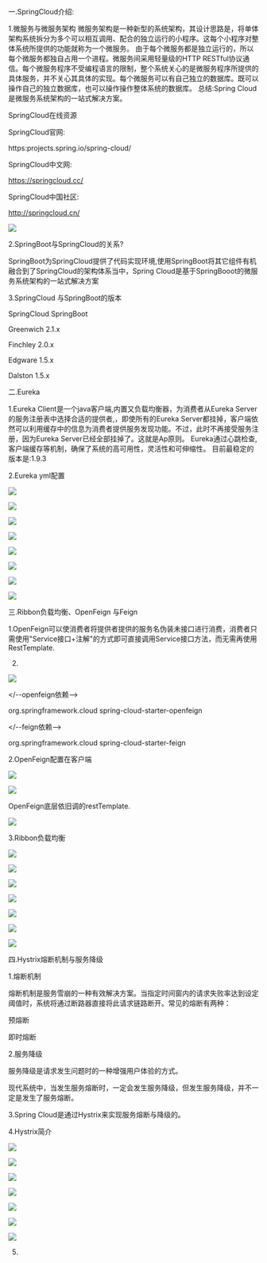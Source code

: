 一.SpringCloud介绍:

1.微服务与微服务架构
微服务架构是一种新型的系统架构，其设计思路是，将单体架构系统拆分为多个可以相互调用、配合的独立运行的小程序。这每个小程序对整体系统所提供的功能就称为一个微服务。
由于每个微服务都是独立运行的，所以每个微服务都独自占用一个进程。微服务间采用轻量级的HTTP RESTful协议通信。每个微服务程序不受编程语言的限制，整个系统关心的是微服务程序所提供的具体服务，并不关心其具体的实现。每个微服务可以有自己独立的数据库。既可以操作自己的独立数据库，也可以操作操作整体系统的数据库。
总结:Spring Cloud是微服务系统架构的一站式解决方案。

SpringCloud在线资源

SpringCloud官网:

https:projects.spring.io/spring-cloud/

SpringCloud中文网:

https://springcloud.cc/

SpringCloud中国社区:

http://springcloud.cn/


![](https://i.imgur.com/nX9bUlt.png)

2.SpringBoot与SpringCloud的关系?

SpringBoot为SpringCloud提供了代码实现环境,使用SpringBoot将其它组件有机融合到了SpringCloud的架构体系当中，Spring Cloud是基于SpringBooot的微服务系统架构的一站式解决方案

3.SpringCloud 与SpringBoot的版本

SpringCloud                   SpringBoot

Greenwich                      2.1.x

Finchley                       2.0.x

Edgware                        1.5.x

Dalston                        1.5.x

二.Eureka

1.Eureka Client是一个java客户端,内置又负载均衡器，为消费者从Eureka Server的服务注册表中选择合适的提供者,，即使所有的Eureka  Server都挂掉，客户端依然可以利用缓存中的信息为消费者提供服务发现功能。不过，此时不再接受服务注册，因为Eureka Server已经全部挂掉了。这就是Ap原则。
Eureka通过心跳检查,客户端缓存等机制，确保了系统的高可用性，灵活性和可伸缩性。
目前最稳定的版本是:1.9.3

2.Eureka yml配置

![](https://i.imgur.com/uDxotvi.png)

![](https://i.imgur.com/F4PgJFY.png)

![](https://i.imgur.com/ezoSbc5.png)

![](https://i.imgur.com/d7KgvCi.png)

![](https://i.imgur.com/GU5NYbK.png)

![](https://i.imgur.com/REMw0Ue.png)

![](https://i.imgur.com/6cwwLbP.png)

![](https://i.imgur.com/L0yqpnK.png)



三.Ribbon负载均衡、OpenFeign 与Feign 

1.OpenFeign可以使消费者将提供者提供的服务名伪装未接口进行消费，消费者只需使用"Service接口+注解"的方式即可直接调用Service接口方法，而无需再使用RestTemplate.

2.

![](https://i.imgur.com/Hnm7Et1.png)

</--openfeign依赖-->

<dependency>
<groupId>org.springframework.cloud</groupId>
<artifactId>spring-cloud-starter-openfeign</artifactId>
</dependency>

</--feign依赖-->

<dependency>
<groupId>org.springframework.cloud</groupId>
<artifactId>spring-cloud-starter-feign</artifactId>
</dependency>

2.OpenFeign配置在客户端

![](https://i.imgur.com/OUnche9.png)

![](https://i.imgur.com/6gtDJv0.png)

OpenFeign底层依旧调的restTemplate.

![](https://i.imgur.com/mLflAIw.png)

3.Ribbon负载均衡

![](https://i.imgur.com/ycLfSXx.png)

![](https://i.imgur.com/5v62pPB.png)

![](https://i.imgur.com/itsTJJS.png)

![](https://i.imgur.com/ztIIcT8.png)

![](https://i.imgur.com/06n1mmy.png)

![](https://i.imgur.com/RUOD7pr.png)

![](https://i.imgur.com/M39z1BF.png)

四.Hystrix熔断机制与服务降级

1.熔断机制

熔断机制是服务雪崩的一种有效解决方案。当指定时间窗内的请求失败率达到设定阈值时，系统将通过断路器直接将此请求链路断开。常见的熔断有两种：

预熔断

即时熔断

2.服务降级

服务降级是请求发生问题时的一种增强用户体验的方式。

现代系统中，当发生服务熔断时，一定会发生服务降级，但发生服务降级，并不一定是发生了服务熔断。

3.Spring Cloud是通过Hystrix来实现服务熔断与降级的。

4.Hystrix简介

![](https://i.imgur.com/8kROcx2.png)

![](https://i.imgur.com/Qwhyggy.png)

![](https://i.imgur.com/vfrujgn.png)

![](https://i.imgur.com/Uu7Z90Y.png)

![](https://i.imgur.com/2nLD9o9.png)

![](https://i.imgur.com/5jjcRQo.png)

![](https://i.imgur.com/mclJ3wW.png)



5.































